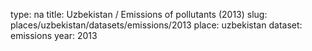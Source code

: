 type: na
title: Uzbekistan / Emissions of pollutants (2013)
slug: places/uzbekistan/datasets/emissions/2013
place: uzbekistan
dataset: emissions
year: 2013
